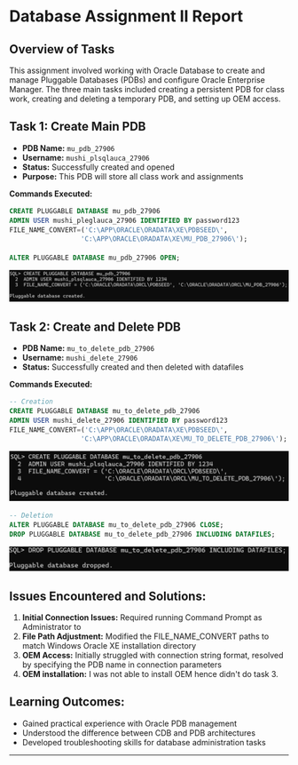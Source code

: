 # Database Assignment II Report

## Overview of Tasks
This assignment involved working with Oracle Database to create and manage Pluggable Databases (PDBs) and configure Oracle Enterprise Manager. The three main tasks included creating a persistent PDB for class work, creating and deleting a temporary PDB, and setting up OEM access.

## Task 1: Create Main PDB
- **PDB Name:** `mu_pdb_27906`
- **Username:** `mushi_plsqlauca_27906`
- **Status:** Successfully created and opened
- **Purpose:** This PDB will store all class work and assignments

**Commands Executed:**
```sql
CREATE PLUGGABLE DATABASE mu_pdb_27906
ADMIN USER mushi_pleglauca_27906 IDENTIFIED BY password123
FILE_NAME_CONVERT=('C:\APP\ORACLE\ORADATA\XE\PDBSEED\',
                  'C:\APP\ORACLE\ORADATA\XE\MU_PDB_27906\');

ALTER PLUGGABLE DATABASE mu_pdb_27906 OPEN;
```

![mu_pdb_27906 creation](./screenshots/mu_pdb_27906.png)

## Task 2: Create and Delete PDB
- **PDB Name:** `mu_to_delete_pdb_27906`
- **Username:** `mushi_delete_27906`
- **Status:** Successfully created and then deleted with datafiles

**Commands Executed:**
```sql
-- Creation
CREATE PLUGGABLE DATABASE mu_to_delete_pdb_27906
ADMIN USER mushi_delete_27906 IDENTIFIED BY password123
FILE_NAME_CONVERT=('C:\APP\ORACLE\ORADATA\XE\PDBSEED\',
                  'C:\APP\ORACLE\ORADATA\XE\MU_TO_DELETE_PDB_27906\');
```

![mu_to_delete_pdb_27906 creation](./screenshots/mu_to_delete_pdb_27906.png)

```sql
-- Deletion
ALTER PLUGGABLE DATABASE mu_to_delete_pdb_27906 CLOSE;
DROP PLUGGABLE DATABASE mu_to_delete_pdb_27906 INCLUDING DATAFILES;
```
![mu_to_delete_pdb_27906 deletion](./screenshots/dropping_the_pdb.png)



## Issues Encountered and Solutions:
1. **Initial Connection Issues:** Required running Command Prompt as Administrator to 
2. **File Path Adjustment:** Modified the FILE_NAME_CONVERT paths to match Windows Oracle XE installation directory
3. **OEM Access:** Initially struggled with connection string format, resolved by specifying the PDB name in connection parameters
4. **OEM installation:** I was not able to install OEM hence didn't do task 3.


## Learning Outcomes:
- Gained practical experience with Oracle PDB management
- Understood the difference between CDB and PDB architectures
- Developed troubleshooting skills for database administration tasks

---